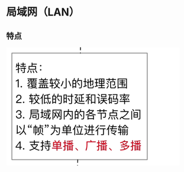 


# 局域网（LAN）

## 特点
![输入图片说明](/imgs/2025-07-31/C44adVBf2eukBTW9.png)

<!--stackedit_data:
eyJoaXN0b3J5IjpbMTY1NDk0Mjc2OV19
-->